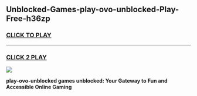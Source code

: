 
## Unblocked-Games-play-ovo-unblocked-Play-Free-h36zp
<h3>
<a href="https://premium76.site?title=play-ovo-unblocked&ref=10A">CLICK TO PLAY</a></h3>
<hr>

<h3>
<a href="https://premium76.site?title=play-ovo-unblocked&ref=10A">CLICK 2 PLAY</a>
  
</h3>

<a href="https://premium76.site?title=play-ovo-unblocked&ref=10A"><img src="https://clearcache.store/games.png"></a>


**play-ovo-unblocked games unblocked: Your Gateway to Fun and Accessible Online Gaming**
